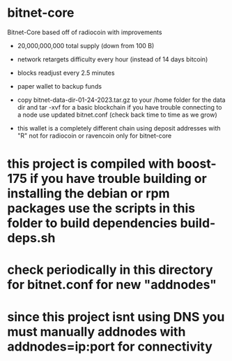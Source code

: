 # bitnet-core
Bitnet-Core based off of radiocoin with improvements
* 20,000,000,000 total supply (down from 100 B)
* network retargets difficulty every hour (instead of 14 days bitcoin)
* blocks readjust every 2.5 minutes
* paper wallet to backup funds

* copy bitnet-data-dir-01-24-2023.tar.gz to your /home folder for the data dir and tar -xvf for a basic blockchain if you have trouble connecting to a node use updated bitnet.conf (check back time to time as we grow)

* this wallet is a completely different chain using deposit addresses with "R" not for radiocoin or ravencoin only for bitnet-core

# this project is compiled with boost-175 if you have trouble building or installing the debian or rpm packages use the scripts in this folder to build dependencies build-deps.sh
# check periodically in this directory for bitnet.conf for new "addnodes"
# since this project isnt using DNS you must manually addnodes with addnodes=ip:port for connectivity
